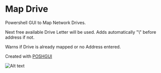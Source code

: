 # Map Drive

Powershell GUI to Map Network Drives. 

Next free available Drive Letter will be used.
Adds automatically "\\" before address if not.

Warns if Drive is already mapped or no Address entered.

Created with [POSHGUI](https://poshgui.com/)
 
![Alt text](https://user-images.githubusercontent.com/51635231/86102551-f200a280-babb-11ea-8bc6-3461f175a0d7.png "Powershell GUI")
